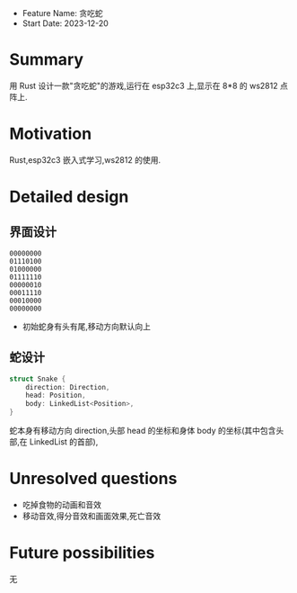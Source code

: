 - Feature Name: 贪吃蛇
- Start Date: 2023-12-20

# Summary

[summary]: #summary

用 Rust 设计一款"贪吃蛇"的游戏,运行在 esp32c3 上,显示在 8\*8 的 ws2812 点阵上.

# Motivation

[motivation]: #motivation

Rust,esp32c3 嵌入式学习,ws2812 的使用.

# Detailed design

[detailed-design]: #detailed-design

## 界面设计

```Text
00000000
01110100
01000000
01111110
00000010
00011110
00010000
00000000
```

- 初始蛇身有头有尾,移动方向默认向上

## 蛇设计

```Rust
struct Snake {
    direction: Direction,
    head: Position,
    body: LinkedList<Position>,
}
```

蛇本身有移动方向 direction,头部 head 的坐标和身体 body 的坐标(其中包含头部,在 LinkedList 的首部),

# Unresolved questions

[unresolved-questions]: #unresolved-questions

- 吃掉食物的动画和音效
- 移动音效,得分音效和画面效果,死亡音效

# Future possibilities

[future-possibilities]: #future-possibilities

无
